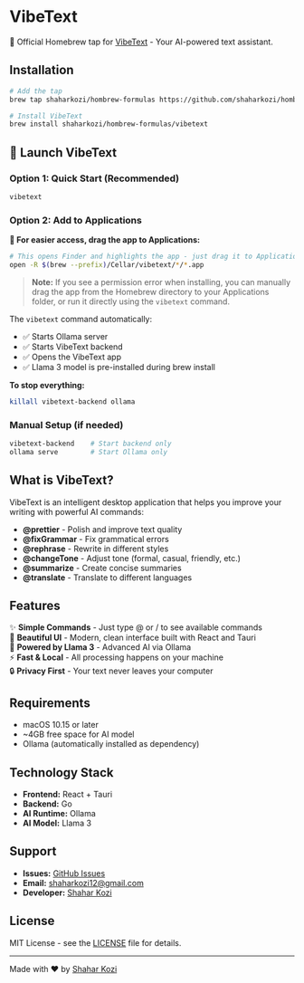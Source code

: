 # VibeText 

🍺 Official Homebrew tap for [VibeText](https://github.com/shaharkozi/VibeText) - Your AI-powered text assistant.

## Installation

```bash
# Add the tap
brew tap shaharkozi/hombrew-formulas https://github.com/shaharkozi/hombrew-formulas.git

# Install VibeText
brew install shaharkozi/hombrew-formulas/vibetext
```

## 🚀 Launch VibeText

### Option 1: Quick Start (Recommended)
```bash
vibetext
```

### Option 2: Add to Applications
**📱 For easier access, drag the app to Applications:**
```bash
# This opens Finder and highlights the app - just drag it to Applications!
open -R $(brew --prefix)/Cellar/vibetext/*/*.app
```

> **Note:** If you see a permission error when installing, you can manually drag the app from the Homebrew directory to your Applications folder, or run it directly using the `vibetext` command.

The `vibetext` command automatically:
- ✅ Starts Ollama server
- ✅ Starts VibeText backend  
- ✅ Opens the VibeText app
- ✅ Llama 3 model is pre-installed during brew install

**To stop everything:**
```bash
killall vibetext-backend ollama
```

### Manual Setup (if needed)
```bash
vibetext-backend    # Start backend only
ollama serve        # Start Ollama only
```

## What is VibeText?

VibeText is an intelligent desktop application that helps you improve your writing with powerful AI commands:

- **@prettier** - Polish and improve text quality
- **@fixGrammar** - Fix grammatical errors
- **@rephrase** - Rewrite in different styles  
- **@changeTone** - Adjust tone (formal, casual, friendly, etc.)
- **@summarize** - Create concise summaries
- **@translate** - Translate to different languages

## Features

✨ **Simple Commands** - Just type @ or / to see available commands  
🎨 **Beautiful UI** - Modern, clean interface built with React and Tauri  
🤖 **Powered by Llama 3** - Advanced AI via Ollama  
⚡ **Fast & Local** - All processing happens on your machine  
🔒 **Privacy First** - Your text never leaves your computer  

## Requirements

- macOS 10.15 or later
- ~4GB free space for AI model
- Ollama (automatically installed as dependency)

## Technology Stack

- **Frontend:** React + Tauri
- **Backend:** Go
- **AI Runtime:** Ollama
- **AI Model:** Llama 3

## Support

- **Issues:** [GitHub Issues](https://github.com/shaharkozi/VibeText/issues)
- **Email:** shaharkozi12@gmail.com
- **Developer:** [Shahar Kozi](https://github.com/shaharkozi)

## License

MIT License - see the [LICENSE](https://github.com/shaharkozi/VibeText/blob/main/LICENSE) file for details.

---

Made with ❤️ by [Shahar Kozi](https://github.com/shaharkozi)